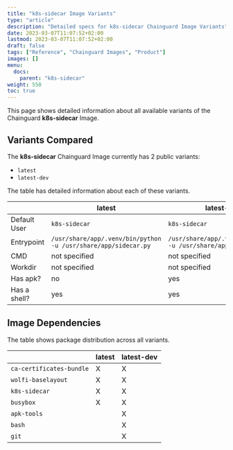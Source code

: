 ```yaml
---
title: "k8s-sidecar Image Variants"
type: "article"
description: "Detailed specs for k8s-sidecar Chainguard Image Variants"
date: 2023-03-07T11:07:52+02:00
lastmod: 2023-03-07T11:07:52+02:00
draft: false
tags: ["Reference", "Chainguard Images", "Product"]
images: []
menu:
  docs:
    parent: "k8s-sidecar"
weight: 550
toc: true
---
```


This page shows detailed information about all available variants of the Chainguard **k8s-sidecar** Image.

## Variants Compared
The **k8s-sidecar** Chainguard Image currently has 2 public variants: 

- `latest`
- `latest-dev`

The table has detailed information about each of these variants.

|              | latest                                                         | latest-dev                                                     |
|--------------|----------------------------------------------------------------|----------------------------------------------------------------|
| Default User | `k8s-sidecar`                                                  | `k8s-sidecar`                                                  |
| Entrypoint   | `/usr/share/app/.venv/bin/python -u /usr/share/app/sidecar.py` | `/usr/share/app/.venv/bin/python -u /usr/share/app/sidecar.py` |
| CMD          | not specified                                                  | not specified                                                  |
| Workdir      | not specified                                                  | not specified                                                  |
| Has apk?     | no                                                             | yes                                                            |
| Has a shell? | yes                                                            | yes                                                            |

## Image Dependencies
The table shows package distribution across all variants.

|                          | latest | latest-dev |
|--------------------------|--------|------------|
| `ca-certificates-bundle` | X      | X          |
| `wolfi-baselayout`       | X      | X          |
| `k8s-sidecar`            | X      | X          |
| `busybox`                | X      | X          |
| `apk-tools`              |        | X          |
| `bash`                   |        | X          |
| `git`                    |        | X          |

